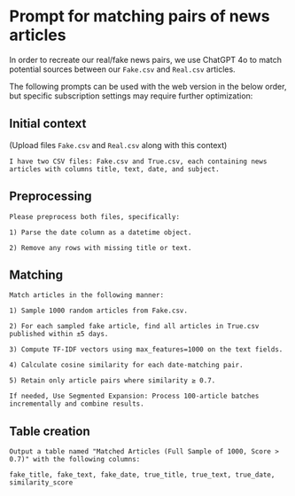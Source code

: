 # Prompt for matching pairs of news articles

In order to recreate our real/fake news pairs, we use ChatGPT 4o to match potential sources between our `Fake.csv` and `Real.csv` articles.

The following prompts can be used with the web version in the below order, but specific subscription settings may require further optimization:

## Initial context
(Upload files `Fake.csv` and `Real.csv` along with this context)

```
I have two CSV files: Fake.csv and True.csv, each containing news articles with columns title, text, date, and subject.
```

## Preprocessing

```
Please preprocess both files, specifically:

1) Parse the date column as a datetime object.

2) Remove any rows with missing title or text.
```

## Matching

```
Match articles in the following manner:

1) Sample 1000 random articles from Fake.csv.

2) For each sampled fake article, find all articles in True.csv published within ±5 days.

3) Compute TF-IDF vectors using max_features=1000 on the text fields.

4) Calculate cosine similarity for each date-matching pair.

5) Retain only article pairs where similarity ≥ 0.7.

If needed, Use Segmented Expansion: Process 100-article batches incrementally and combine results.
``` 

## Table creation

``` 
Output a table named "Matched Articles (Full Sample of 1000, Score > 0.7)" with the following columns:

fake_title, fake_text, fake_date, true_title, true_text, true_date, similarity_score
```
